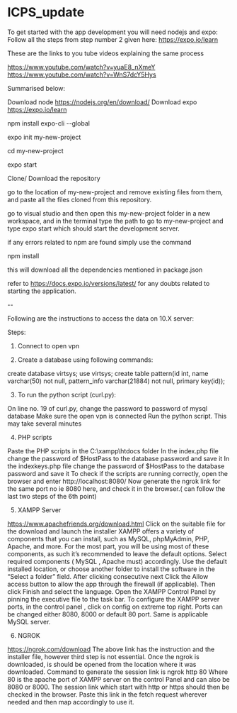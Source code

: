 # ICPS_update

To get started with the app development you will need nodejs and expo: 
Follow all the steps from step number 2 given here: https://expo.io/learn 

These are the links to you tube videos explaining the same process
 
https://www.youtube.com/watch?v=yuaE8_nXmeY
https://www.youtube.com/watch?v=WnS7dcY5Hys

Summarised below: 

Download node 
https://nodejs.org/en/download/ 
Download expo 
https://expo.io/learn

npm install expo-cli --global

expo init my-new-project 

cd my-new-project

expo start


Clone/ Download the repository 


go to the location of my-new-project and remove existing files from them, and paste all the files cloned from this repository. 

go to visual studio and then open this my-new-project folder in a new workspace, and in the terminal type the path to go to my-new-project and type expo start which should start the development server. 

if any errors related to npm are found simply use the command 

npm install

this will download all the dependencies mentioned in package.json 

refer to https://docs.expo.io/versions/latest/ for any doubts related to starting the application. 

-- 

Following are the instructions to access the data on 10.X server: 

Steps:
1. Connect to open vpn 

2. Create a database using following commands:

  create database virtsys;
  use virtsys;
  create table pattern(id int, name varchar(50) not null, pattern_info varchar(21884) not null, primary key(id));
  
  
3. To run the python script (curl.py):

  On line no. 19 of curl.py, change the password to password of mysql database
  Make sure the open vpn is connected
  Run the python script. This may take several minutes
  
  
4. PHP scripts

  Paste the PHP scripts in the C:\xampp\htdocs folder
  In the index.php file change the password of $HostPass to the database password and save it
  In the indexkeys.php file change the password of $HostPass to the database password and save it
  To check if the scripts are running correctly, open the browser and enter http://localhost:8080/
  Now generate the ngrok link for the same port no ie 8080 here, and check it in the browser.( can follow the last two steps     of the 6th point)
  
  
5. XAMPP Server

  https://www.apachefriends.org/download.html
  Click on the suitable file for the download and launch the installer
  XAMPP offers a variety of components that you can install, such as MySQL, phpMyAdmin, PHP, Apache, and more. For the most     part, you will be using most of these components, as such it’s recommended to leave the default options.
  Select required components ( MySQL , Apache must) accordingly.
  Use the default installed location, or choose another folder to install the software in the “Select a folder” field.
  After clicking consecutive next Click the Allow access button to allow the app through the firewall (if applicable).
  Then click Finish and select the language.
  Open the XAMPP Control Panel by pinning the executive file to the task bar.
  To configure the XAMPP server ports, in the control panel , click on config on extreme top right. Ports can be changed         either 8080, 8000 or default 80 port. Same is applicable MySQL server.
  
  
6. NGROK

  https://ngrok.com/download
  The above link has the instruction and the installer file, however third step is not essential.
  Once the ngrok is downloaded, is should be opened from the location where it was downloaded.
  Command to generate the session link is ngrok http 80 Where 80 is the apache port of XAMPP server on the control Panel and     can also be 8080 or 8000.
  The session link which start with http or https should then be checked in the browser.
  Paste this link in the fetch request wherever needed and then map accordingly to use it. 





